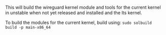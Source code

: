 This will build the wireguard kernel module and tools for the current kernel in unstable when not yet released and installed and the lts kernel. 

To build the modules for the current kernel, build using: 
```sudo solbuild build -p main-x86_64```
